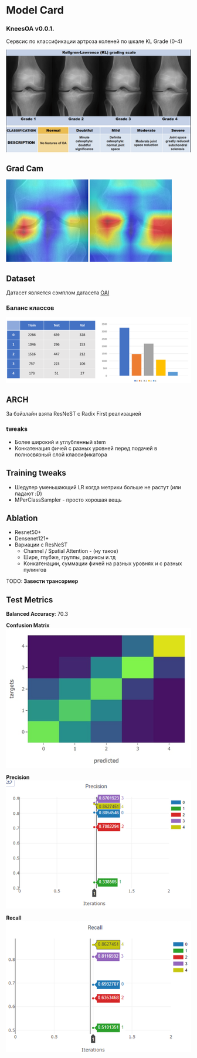 # Model Card
### KneesOA v0.0.1.
Сервсис по классификации артроза коленей по шкале KL Grade (0-4)

<img src="images/KL_grade.png">


## Grad Cam

<img src="images/Grad_Cam_1.png">
<img src="images/Grad_Cam_2.png">


## Dataset

Датасет является сэмплом датасета [OAI](https://oai.epi-ucsf.org/datarelease/)

### Баланс классов
<img src="images/class_distribution.png">


## ARCH

За бэйзлайн взята ResNeST с Radix First реализацией

### tweaks
* Более широкий и углубленный stem
* Конкатенация фичей с разных уровней перед подачей в полносвязный слой классификатора

## Training tweaks

* Шедулер уменьшающий LR когда метрики больше не растут (или падают :D)
* MPerClassSampler - просто хорошая вещь

## Ablation

* Resnet50+
* Densenet121+
* Вариации с ResNeST
  * Channel / Spatial Attention - (ну такое)
  * Шире, глубже, группы, радиксы и.тд
  * Конкатенации, суммации фичей на разных уровнях и с разных пулингов
  
TODO: <b> Завести трансормер </b>

## Test Metrics

**Balanced Accuracy**: 70.3

**Confusion Matrix**
<img src="images/cm.png">

**Precision**
<img src="images/precision.png">

**Recall**
<img src="images/recall.png">
